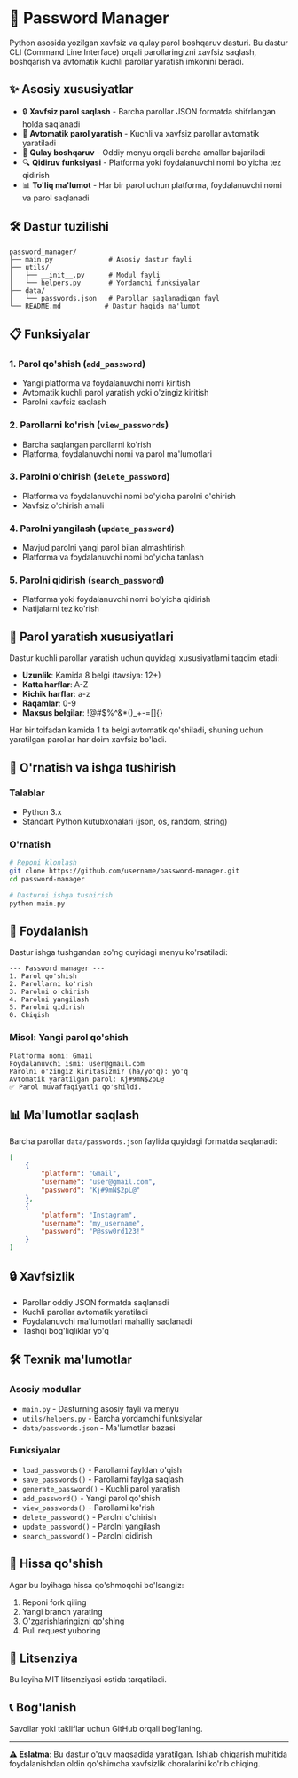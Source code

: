 
# 🔐 Password Manager

Python asosida yozilgan xavfsiz va qulay parol boshqaruv dasturi. Bu dastur CLI (Command Line Interface) orqali parollaringizni xavfsiz saqlash, boshqarish va avtomatik kuchli parollar yaratish imkonini beradi.

## ✨ Asosiy xususiyatlar

- 🔒 **Xavfsiz parol saqlash** - Barcha parollar JSON formatda shifrlangan holda saqlanadi
- 🔑 **Avtomatik parol yaratish** - Kuchli va xavfsiz parollar avtomatik yaratiladi
- 📱 **Qulay boshqaruv** - Oddiy menyu orqali barcha amallar bajariladi
- 🔍 **Qidiruv funksiyasi** - Platforma yoki foydalanuvchi nomi bo'yicha tez qidirish
- 📊 **To'liq ma'lumot** - Har bir parol uchun platforma, foydalanuvchi nomi va parol saqlanadi

## 🛠️ Dastur tuzilishi

```
password_manager/
├── main.py              # Asosiy dastur fayli
├── utils/
│   ├── __init__.py      # Modul fayli
│   └── helpers.py       # Yordamchi funksiyalar
├── data/
│   └── passwords.json   # Parollar saqlanadigan fayl
└── README.md           # Dastur haqida ma'lumot
```

## 📋 Funksiyalar

### 1. Parol qo'shish (`add_password`)
- Yangi platforma va foydalanuvchi nomi kiritish
- Avtomatik kuchli parol yaratish yoki o'zingiz kiritish
- Parolni xavfsiz saqlash

### 2. Parollarni ko'rish (`view_passwords`)
- Barcha saqlangan parollarni ko'rish
- Platforma, foydalanuvchi nomi va parol ma'lumotlari

### 3. Parolni o'chirish (`delete_password`)
- Platforma va foydalanuvchi nomi bo'yicha parolni o'chirish
- Xavfsiz o'chirish amali

### 4. Parolni yangilash (`update_password`)
- Mavjud parolni yangi parol bilan almashtirish
- Platforma va foydalanuvchi nomi bo'yicha tanlash

### 5. Parolni qidirish (`search_password`)
- Platforma yoki foydalanuvchi nomi bo'yicha qidirish
- Natijalarni tez ko'rish

## 🔧 Parol yaratish xususiyatlari

Dastur kuchli parollar yaratish uchun quyidagi xususiyatlarni taqdim etadi:

- **Uzunlik**: Kamida 8 belgi (tavsiya: 12+)
- **Katta harflar**: A-Z
- **Kichik harflar**: a-z  
- **Raqamlar**: 0-9
- **Maxsus belgilar**: !@#$%^&*()_+-=[]{}

Har bir toifadan kamida 1 ta belgi avtomatik qo'shiladi, shuning uchun yaratilgan parollar har doim xavfsiz bo'ladi.

## 🚀 O'rnatish va ishga tushirish

### Talablar
- Python 3.x
- Standart Python kutubxonalari (json, os, random, string)

### O'rnatish
```bash
# Reponi klonlash
git clone https://github.com/username/password-manager.git
cd password-manager

# Dasturni ishga tushirish
python main.py
```

## 📖 Foydalanish

Dastur ishga tushgandan so'ng quyidagi menyu ko'rsatiladi:

```
--- Password manager ---
1. Parol qo'shish
2. Parollarni ko'rish
3. Parolni o'chirish
4. Parolni yangilash
5. Parolni qidirish
0. Chiqish
```

### Misol: Yangi parol qo'shish
```
Platforma nomi: Gmail
Foydalanuvchi ismi: user@gmail.com
Parolni o'zingiz kiritasizmi? (ha/yo'q): yo'q
Avtomatik yaratilgan parol: Kj#9mN$2pL@
✅ Parol muvaffaqiyatli qo'shildi.
```

## 📊 Ma'lumotlar saqlash

Barcha parollar `data/passwords.json` faylida quyidagi formatda saqlanadi:

```json
[
    {
        "platform": "Gmail",
        "username": "user@gmail.com", 
        "password": "Kj#9mN$2pL@"
    },
    {
        "platform": "Instagram",
        "username": "my_username",
        "password": "P@ssw0rd123!"
    }
]
```

## 🔒 Xavfsizlik

- Parollar oddiy JSON formatda saqlanadi
- Kuchli parollar avtomatik yaratiladi
- Foydalanuvchi ma'lumotlari mahalliy saqlanadi
- Tashqi bog'liqliklar yo'q

## 🛠️ Texnik ma'lumotlar

### Asosiy modullar
- `main.py` - Dasturning asosiy fayli va menyu
- `utils/helpers.py` - Barcha yordamchi funksiyalar
- `data/passwords.json` - Ma'lumotlar bazasi

### Funksiyalar
- `load_passwords()` - Parollarni fayldan o'qish
- `save_passwords()` - Parollarni faylga saqlash
- `generate_password()` - Kuchli parol yaratish
- `add_password()` - Yangi parol qo'shish
- `view_passwords()` - Parollarni ko'rish
- `delete_password()` - Parolni o'chirish
- `update_password()` - Parolni yangilash
- `search_password()` - Parolni qidirish

## 🤝 Hissa qo'shish

Agar bu loyihaga hissa qo'shmoqchi bo'lsangiz:

1. Reponi fork qiling
2. Yangi branch yarating
3. O'zgarishlaringizni qo'shing
4. Pull request yuboring

## 📄 Litsenziya

Bu loyiha MIT litsenziyasi ostida tarqatiladi.

## 📞 Bog'lanish

Savollar yoki takliflar uchun GitHub orqali bog'laning.

---

**⚠️ Eslatma**: Bu dastur o'quv maqsadida yaratilgan. Ishlab chiqarish muhitida foydalanishdan oldin qo'shimcha xavfsizlik choralarini ko'rib chiqing.
